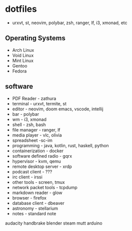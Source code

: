 # dotfiles

- urxvt, st, neovim, polybar, zsh, ranger, lf, i3, xmonad, etc

## Operating Systems 
- Arch Linux
- Void Linux
- Mint Linux
- Gentoo
- Fedora

## software
- PDF Reader - zathura
- terminal - urxvt, termite, st
- editor - neovim, doom emacs, vscode, intellij
- bar - polybar
- wm - i3, xmonad
- shell - zsh, bash
- file manager - ranger, lf
- media player - vlc, olivia
- spreadsheet -sc-im
- programming - java, kotlin, rust, haskell, python
- containerization - docker
- software defined radio - gqrx
- hypervisor - kvm, qemu
- remote desktop server - xrdp
- podcast client - ???
- irc client - irssi
- other tools - screen, tmux
- network packet tools - tcpdump
- markdown reader - glow
- browser - firefox
- database client - dbeaver
- astronomy - stellarium
- notes - standard note


audacity
handbrake
blender
steam
mutt
arduino
